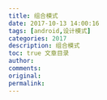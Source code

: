 ```yaml
---
title: 组合模式
date: 2017-10-13 14:00:16
tags: [android,设计模式]
categories: 2017
description: 组合模式
toc: true 文章目录
author:
comments:
original:
permalink: 
---
```


